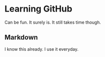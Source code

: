 # Learning GitHub

Can be fun. It surely is. It still takes time though.

## Markdown

I know this already. I use it everyday. 
